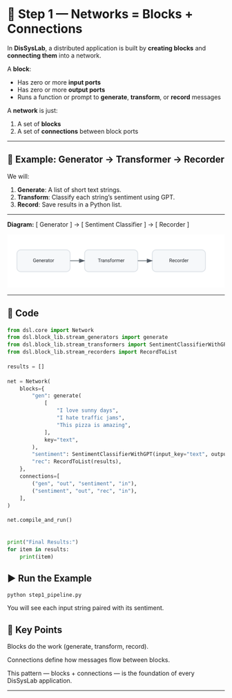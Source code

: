 # 🧩 Step 1 — Networks = Blocks + Connections

In **DisSysLab**, a distributed application is built by **creating blocks** and **connecting them** into a network.

A **block**:
- Has zero or more **input ports**
- Has zero or more **output ports**
- Runs a function or prompt to **generate**, **transform**, or **record** messages

A **network** is just:
1. A set of **blocks**
2. A set of **connections** between block ports

---

## 🔧 Example: Generator → Transformer → Recorder

We will:
1. **Generate**: A list of short text strings.
2. **Transform**: Classify each string’s sentiment using GPT.
3. **Record**: Save results in a Python list.

---

**Diagram:**
[ Generator ] → [ Sentiment Classifier ] → [ Recorder ]

![Example Pipeline](/docs/images/simple_network.svg)

---

## 📜 Code

```python
from dsl.core import Network
from dsl.block_lib.stream_generators import generate
from dsl.block_lib.stream_transformers import SentimentClassifierWithGPT
from dsl.block_lib.stream_recorders import RecordToList

results = []

net = Network(
    blocks={
        "gen": generate(
            [
                "I love sunny days",
                "I hate traffic jams",
                "This pizza is amazing",
            ],
            key="text",
        ),
        "sentiment": SentimentClassifierWithGPT(input_key="text", output_key="sentiment"),
        "rec": RecordToList(results),
    },
    connections=[
        ("gen", "out", "sentiment", "in"),
        ("sentiment", "out", "rec", "in"),
    ],
)

net.compile_and_run()


print("Final Results:")
for item in results:
    print(item)
```

## ▶️ Run the Example
```
python step1_pipeline.py
```

You will see each input string paired with its sentiment.

## 🧠 Key Points
Blocks do the work (generate, transform, record).

Connections define how messages flow between blocks.

This pattern — blocks + connections — is the foundation of every DisSysLab application.

---


```